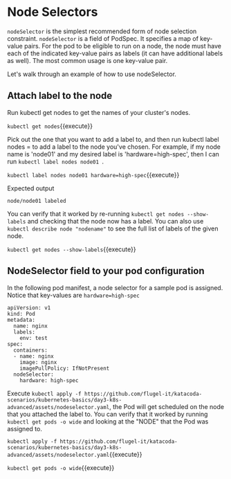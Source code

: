 # Node Selectors

`nodeSelector` is the simplest recommended form of node selection constraint. `nodeSelector` is a field of PodSpec. It specifies a map of key-value pairs. For the pod to be eligible to run on a node, the node must have each of the indicated key-value pairs as labels (it can have additional labels as well). The most common usage is one key-value pair.

Let's walk through an example of how to use nodeSelector.

## Attach label to the node

Run kubectl get nodes to get the names of your cluster's nodes. 

`kubectl get nodes`{{execute}}

Pick out the one that you want to add a label to, and then run kubectl label nodes <node-name> <label-key>=<label-value> to add a label to the node you've chosen. For example, if my node name is 'node01' and my desired label is 'hardware=high-spec', then I can run `kubectl label nodes node01 `.

`kubectl label nodes node01 hardware=high-spec`{{execute}}

Expected output
````
node/node01 labeled
````

You can verify that it worked by re-running `kubectl get nodes --show-labels` and checking that the node now has a label. You can also use `kubectl describe node "nodename"` to see the full list of labels of the given node.

`kubectl get nodes --show-labels`{{execute}}

## NodeSelector field to your pod configuration

In the following pod manifest, a node selector for a sample pod is assigned.
Notice that key-values are `hardware=high-spec`

````
apiVersion: v1
kind: Pod
metadata:
  name: nginx
  labels:
    env: test
spec:
  containers:
  - name: nginx
    image: nginx
    imagePullPolicy: IfNotPresent
  nodeSelector:
    hardware: high-spec
````

Execute `kubectl apply -f https://github.com/flugel-it/katacoda-scenarios/kubernetes-basics/day3-k8s-advanced/assets/nodeselector.yaml`, the Pod will get scheduled on the node that you attached the label to. You can verify that it worked by running `kubectl get pods -o wide` and looking at the "NODE" that the Pod was assigned to.


`kubectl apply -f https://github.com/flugel-it/katacoda-scenarios/kubernetes-basics/day3-k8s-advanced/assets/nodeselector.yaml`{{execute}}

`kubectl get pods -o wide`{{execute}}